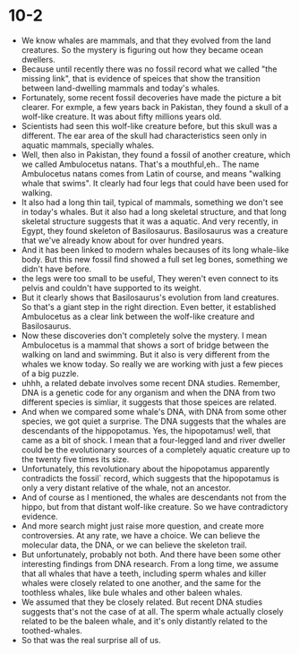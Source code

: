 # 10-2
+ We know whales are mammals, and that they evolved from the land creatures. So the mystery is figuring out how they became ocean dwellers.
+ Because until recently there was no fossil record what we called "the missing link", that is evidence of speices that show the transition between land-dwelling mammals and today's whales.
+ Fortunately, some recent fossil decoveries have made the picture a bit clearer. For exmple, a few years back in Pakistan, they found a skull of a wolf-like creature. It was about fifty millions years old. 
+ Scientists had seen this wolf-like creature before, but this skull was a different. The ear area of the skull had characteristics seen only in aquatic mammals, specially whales.
+ Well, then also in Pakistan, they found a fossil of another creature, which we called Ambulocetus natans. That's a mouthful,eh.. The name Ambulocetus natans comes from Latin of course, and means "walking whale that swims". It clearly had four legs that could have been used for walking.
+ It also had a long thin tail, typical of mammals, something we don't see in today's whales. But it also had a long skeletal structure, and that long skeletal structure suggests that it was a aquatic. And very recently, in Egypt, they found skeleton of Basilosaurus. Basilosaurus was a creature that we've already know about for over hundred years.
+ And it has been linked to modern whales becauses of its long whale-like body. But this new fossil find showed a full set leg bones, something we didn't have before.
+ the legs were too small to be useful, They weren't even connect to its pelvis and couldn't have supported to its weight.
+ But it clearly shows that Basilosaurus's evolution from land creatures. So that's a giant step in the right direction. Even better, it established Ambulocetus as a clear link between the wolf-like creature and Basilosaurus.
+ Now these discoveries don't completely solve the mystery. I mean Ambulocetus is a mammal that shows a sort of bridge between the walking on land and swimming. But it also is very different from the whales we know today. So really we are working with just a few pieces of a big puzzle.
+ uhhh, a related debate involves some recent DNA studies. Remember, DNA is a genetic code for any organism and when the DNA from two different species is simliar, it suggests that those speices are related.
+ And when we compared some whale's DNA, with DNA from some other species, we got quiet a surprise. The DNA suggests that the whales are descendants of the hippopotamus. Yes, the hipopotamus! well, that came as a bit of shock. I mean that a four-legged land and river dweller could be the evolutionary sources of a completely aquatic creature up to the twenty five times its size.
+ Unfortunately, this revolutionary about the hipopotamus apparently contradicts the fossil` record, which suggests that the hipopotamus is only a very distant relative of the whale, not an ancestor.
+ And of course as I mentioned, the whales are descendants not from the hippo, but from that distant wolf-like creature. So we have contradictory evidence.
+ And more search might just raise more question, and create more controversies. At any rate, we have a choice.
We can believe the molecular data, the DNA, or we can believe the skeleton trail.
+ But unfortunately, probably not both. And there have been some other interesting findings from DNA research. From a long time, we assume that all whales that have a teeth, including sperm whales and killer whales were closely related to one another, and the same for the toothless whales, like bule whales and other baleen whales.
+ We assumed that they be closely related. But recent DNA studies suggests that's not the case of at all. The sperm whale actually closely related to be the baleen whale, and it's only distantly related to the toothed-whales.
+ So that was the real surprise all of us.